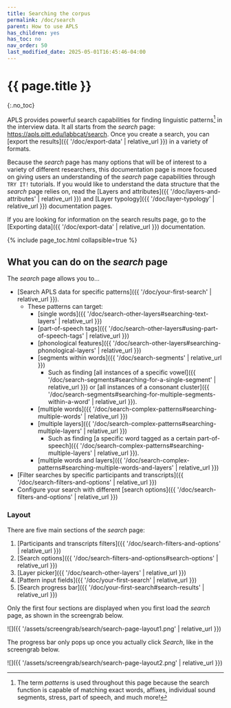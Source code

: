 ```yaml
---
title: Searching the corpus 
permalink: /doc/search
parent: How to use APLS
has_children: yes
has_toc: no
nav_order: 50
last_modified_date: 2025-05-01T16:45:46-04:00
---
```


# {{ page.title }}
{:.no_toc}

<!-- 
can generally use more screengrabs throughout (probably after the new UI is live)
also the deictic descriptions of certain features will have to be updated once the new UI is live
-->

APLS provides powerful search capabilities for finding linguistic patterns[^patterns] in the interview data.
It all starts from the _search_ page: <https://apls.pitt.edu/labbcat/search>.
Once you create a search, you can [export the results]({{ '/doc/export-data' | relative_url }}) in a variety of formats.

[^patterns]: The term _patterns_ is used throughout this page because the search function is capable of matching exact words, affixes, individual sound segments, stress, part of speech, and much more!

Because the _search_ page has many options that will be of interest to a variety of different researchers, this documentation page is more focused on giving users an understanding of the _search_ page capabilities through `TRY IT!` tutorials.
If you would like to understand the data structure that the _search_ page relies on, read the [Layers and attributes]({{ '/doc/layers-and-attributes' | relative_url }}) and [Layer typology]({{ '/doc/layer-typology' | relative_url }}) documentation pages.

If you are looking for information on the search results page, go to the [Exporting data]({{ '/doc/export-data' | relative_url }}) documentation.

{% include page_toc.html collapsible=true %}

## What you can do on the _search_ page

The _search_ page allows you to...
- [Search APLS data for specific patterns]({{ '/doc/your-first-search' | relative_url }}).
  - These patterns can target: 
    - [single words]({{ '/doc/search-other-layers#searching-text-layers' | relative_url }})
    - [part-of-speech tags]({{ '/doc/search-other-layers#using-part-of-speech-tags' | relative_url }})
    - [phonological features]({{ '/doc/search-other-layers#searching-phonological-layers' | relative_url }})
    - [segments within words]({{ '/doc/search-segments' | relative_url }})
      - Such as finding [all instances of a specific vowel]({{ '/doc/search-segments#searching-for-a-single-segment' | relative_url }}) or [all instances of a consonant cluster]({{ '/doc/search-segments#searching-for-multiple-segments-within-a-word' | relative_url }}).
    - [multiple words]({{ '/doc/search-complex-patterns#searching-multiple-words' | relative_url }})
    - [multiple layers]({{ '/doc/search-complex-patterns#searching-multiple-layers' | relative_url }})
      - Such as finding [a specific word tagged as a certain part-of-speech]({{ '/doc/search-complex-patterns#searching-multiple-layers' | relative_url }}).
    - [multiple words and layers]({{ '/doc/search-complex-patterns#searching-multiple-words-and-layers' | relative_url }})
- [Filter searches by specific participants and transcripts]({{ '/doc/search-filters-and-options' | relative_url }})
- Configure your search with different [search options]({{ '/doc/search-filters-and-options' | relative_url }})

<!-- 
I have two notes that I *think* are possible ideas for the search gallery that will go on this page?
1. searching orthography for matches of `.*ing` and part_of_speech for non-matches of `VBG`
2. searching orthography for matches of `.*a.*` and phonemes for non-matches of `.*[1@Q\$\{#].*`
these could also go on the "Searching complex patterns" page but that already has a lot of try-its
-->

### Layout

<!-- 
this is one section in particular that will need to be updated with the new search page UI
-->

There are five main sections of the _search_ page:
1. [Participants and transcripts filters]({{ '/doc/search-filters-and-options' | relative_url }})
1. [Search options]({{ '/doc/search-filters-and-options#search-options' | relative_url }})
1. [Layer picker]({{ '/doc/search-other-layers' | relative_url }})
1. [Pattern input fields]({{ '/doc/your-first-search' | relative_url }})
1. [Search progress bar]({{ '/doc/your-first-search#search-results' | relative_url }})

Only the first four sections are displayed when you first load the _search_ page, as shown in the screengrab below.

![]({{ '/assets/screengrab/search/search-page-layout1.png' | relative_url }})

The progress bar only pops up once you actually click _Search_, like in the screengrab below.

![]({{ '/assets/screengrab/search/search-page-layout2.png' | relative_url }})
